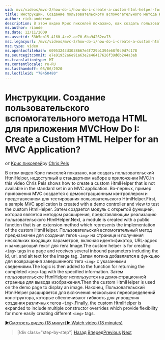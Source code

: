 ```yaml
---
uid: mvc/videos/mvc-2/how-do-i/how-do-i-create-a-custom-html-helper-for-an-mvc-application
title: Инструкции. Создание пользовательского вспомогательного метода HTML для приложения MVC | Документы Майкрософт
author: rick-anderson
description: В этом видео Крис пикселей показано, как создать пользовательский HtmlHelper, недоступный в стандартном наборе в приложении MVC. Во-первых, пример MVC прило...
ms.author: riande
ms.date: 12/11/2009
ms.assetid: 58b5eb15-4160-4ce2-ae70-6ba94262ea73
msc.legacyurl: /mvc/videos/mvc-2/how-do-i/how-do-i-create-a-custom-html-helper-for-an-mvc-application
msc.type: video
ms.openlocfilehash: 60953243d3038667e4f729b1394e68f0c9d7c178
ms.sourcegitcommit: e7e91932a6e91a63e2e46417626f39d6b244a3ab
ms.translationtype: MT
ms.contentlocale: ru-RU
ms.lasthandoff: 03/06/2020
ms.locfileid: "78450480"
---
```

# <a name="how-do-i-create-a-custom-html-helper-for-an-mvc-application"></a><span data-ttu-id="f82ec-105">Инструкции. Создание пользовательского вспомогательного метода HTML для приложения MVC</span><span class="sxs-lookup"><span data-stu-id="f82ec-105">How Do I: Create a Custom HTML Helper for an MVC Application?</span></span>

<span data-ttu-id="f82ec-106">от [Крис пикселей](https://twitter.com/chrispels)</span><span class="sxs-lookup"><span data-stu-id="f82ec-106">by [Chris Pels](https://twitter.com/chrispels)</span></span>

<span data-ttu-id="f82ec-107">В этом видео Крис пикселей показано, как создать пользовательский HtmlHelper, недоступный в стандартном наборе в приложении MVC.</span><span class="sxs-lookup"><span data-stu-id="f82ec-107">In this video Chris Pels shows how to create a custom HtmlHelper that is not available in the standard set in an MVC application.</span></span> <span data-ttu-id="f82ec-108">Во-первых, пример приложения MVC создается с демонстрационным контроллером и представлением для тестирования пользовательского HtmlHelper.</span><span class="sxs-lookup"><span data-stu-id="f82ec-108">First, a sample MVC application is created with a demo controller and view to test the custom HtmlHelper.</span></span> <span data-ttu-id="f82ec-109">Затем создается модуль с открытой функцией, которая является методом расширения, представляющим реализацию пользовательского HtmlHelper.</span><span class="sxs-lookup"><span data-stu-id="f82ec-109">Next, a module is created with a public function that is an extension method which represents the implementation of the custom HtmlHelper.</span></span> <span data-ttu-id="f82ec-110">Пользовательский вспомогательный метод предназначен для создания тегов `<img>` на странице и получения нескольких входящих параметров, включая идентификатор, URL-адрес и замещающий текст для тега Image.</span><span class="sxs-lookup"><span data-stu-id="f82ec-110">The custom helper is for creating `<img>` tags in a page and receives several inbound parameters including the id, url, and alt text for the image tag.</span></span> <span data-ttu-id="f82ec-111">Затем логика добавляется в функцию для возвращения завершенного тега `<img>` с указанными сведениями.</span><span class="sxs-lookup"><span data-stu-id="f82ec-111">The logic is then added to the function for returning the completed `<img>` tag with the specified information.</span></span> <span data-ttu-id="f82ec-112">Затем пользовательское HtmlHelper используется на демонстрационной странице для вывода изображения.</span><span class="sxs-lookup"><span data-stu-id="f82ec-112">Then the custom HtmlHelper is used on the demo page to display an image.</span></span> <span data-ttu-id="f82ec-113">Наконец, Пользовательский HtmlHelper расширяется для включения нескольких переопределений конструктора, которые обеспечивают гибкость для упрощения создания различных тегов `<img>`.</span><span class="sxs-lookup"><span data-stu-id="f82ec-113">Finally, the custom HtmlHelper is expanded to include multiple constructor overrides which provide flexibility for more easily creating different `<img>` tags.</span></span>

[<span data-ttu-id="f82ec-114">&#9654;Смотреть видео (18 минут)</span><span class="sxs-lookup"><span data-stu-id="f82ec-114">&#9654; Watch video (18 minutes)</span></span>](https://channel9.msdn.com/Blogs/ASP-NET-Site-Videos/how-do-i-create-a-custom-html-helper-for-an-mvc-application)

> [!div class="step-by-step"]
> <span data-ttu-id="f82ec-115">[Назад](how-do-i-implement-view-models-to-manage-data-for-aspnet-mvc-views.md)
> [Вперед](how-do-i-work-with-model-binders-in-an-mvc-application.md)</span><span class="sxs-lookup"><span data-stu-id="f82ec-115">[Previous](how-do-i-implement-view-models-to-manage-data-for-aspnet-mvc-views.md)
[Next](how-do-i-work-with-model-binders-in-an-mvc-application.md)</span></span>
